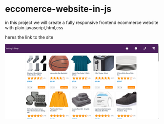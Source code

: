 # eccomerce-website-in-js

in this project we will create a fully responsive frontend ecommerce website with plain javascript,html,css

heres the link to the site

![Screenshot](./images/screenshot.png)